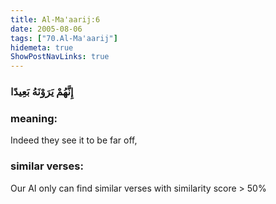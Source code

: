 ```yaml
---
title: Al-Ma'aarij:6
date: 2005-08-06
tags: ["70.Al-Ma'aarij"]
hidemeta: true 
ShowPostNavLinks: true 
---
```

### إِنَّهُمْ يَرَوْنَهُ بَعِيدًا
### meaning: 
Indeed they see it to be far off,
### similar verses: 

Our AI only can find similar verses with similarity score > 50% 




